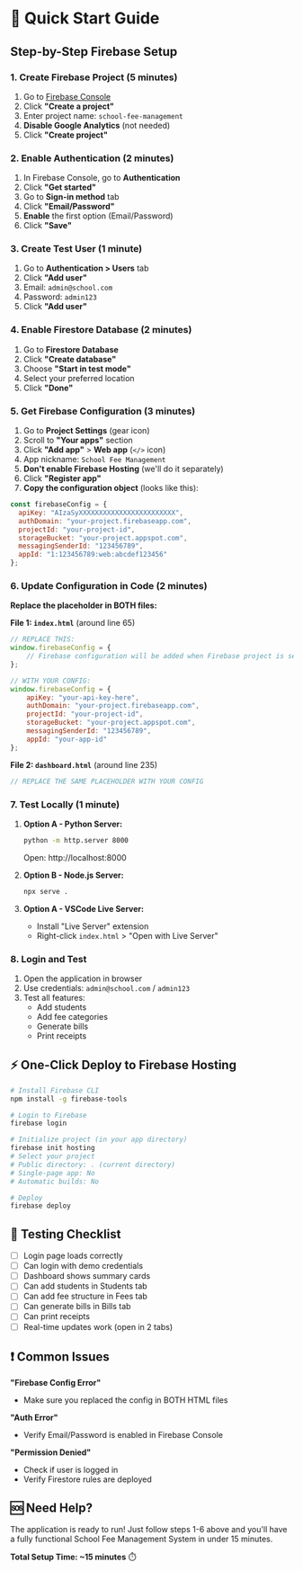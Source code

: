 # 🚀 Quick Start Guide

## Step-by-Step Firebase Setup

### 1. Create Firebase Project (5 minutes)

1. Go to [Firebase Console](https://console.firebase.google.com/)
2. Click **"Create a project"**
3. Enter project name: `school-fee-management`
4. **Disable Google Analytics** (not needed)
5. Click **"Create project"**

### 2. Enable Authentication (2 minutes)

1. In Firebase Console, go to **Authentication**
2. Click **"Get started"**
3. Go to **Sign-in method** tab
4. Click **"Email/Password"**
5. **Enable** the first option (Email/Password)
6. Click **"Save"**

### 3. Create Test User (1 minute)

1. Go to **Authentication > Users** tab
2. Click **"Add user"**
3. Email: `admin@school.com`
4. Password: `admin123`
5. Click **"Add user"**

### 4. Enable Firestore Database (2 minutes)

1. Go to **Firestore Database**
2. Click **"Create database"**
3. Choose **"Start in test mode"**
4. Select your preferred location
5. Click **"Done"**

### 5. Get Firebase Configuration (3 minutes)

1. Go to **Project Settings** (gear icon)
2. Scroll to **"Your apps"** section
3. Click **"Add app"** > **Web app** (`</>` icon)
4. App nickname: `School Fee Management`
5. **Don't enable Firebase Hosting** (we'll do it separately)
6. Click **"Register app"**
7. **Copy the configuration object** (looks like this):

```javascript
const firebaseConfig = {
  apiKey: "AIzaSyXXXXXXXXXXXXXXXXXXXXXXXX",
  authDomain: "your-project.firebaseapp.com",
  projectId: "your-project-id",
  storageBucket: "your-project.appspot.com",
  messagingSenderId: "123456789",
  appId: "1:123456789:web:abcdef123456"
};
```

### 6. Update Configuration in Code (2 minutes)

**Replace the placeholder in BOTH files:**

**File 1: `index.html`** (around line 65)
```javascript
// REPLACE THIS:
window.firebaseConfig = {
    // Firebase configuration will be added when Firebase project is set up
};

// WITH YOUR CONFIG:
window.firebaseConfig = {
    apiKey: "your-api-key-here",
    authDomain: "your-project.firebaseapp.com",
    projectId: "your-project-id",
    storageBucket: "your-project.appspot.com",
    messagingSenderId: "123456789",
    appId: "your-app-id"
};
```

**File 2: `dashboard.html`** (around line 235)
```javascript
// REPLACE THE SAME PLACEHOLDER WITH YOUR CONFIG
```

### 7. Test Locally (1 minute)

1. **Option A - Python Server:**
   ```bash
   python -m http.server 8000
   ```
   Open: http://localhost:8000

2. **Option B - Node.js Server:**
   ```bash
   npx serve .
   ```

3. **Option A - VSCode Live Server:**
   - Install "Live Server" extension
   - Right-click `index.html` > "Open with Live Server"

### 8. Login and Test

1. Open the application in browser
2. Use credentials: `admin@school.com` / `admin123`
3. Test all features:
   - Add students
   - Add fee categories  
   - Generate bills
   - Print receipts

## ⚡ One-Click Deploy to Firebase Hosting

```bash
# Install Firebase CLI
npm install -g firebase-tools

# Login to Firebase
firebase login

# Initialize project (in your app directory)
firebase init hosting
# Select your project
# Public directory: . (current directory)
# Single-page app: No
# Automatic builds: No

# Deploy
firebase deploy
```

## 🎯 Testing Checklist

- [ ] Login page loads correctly
- [ ] Can login with demo credentials
- [ ] Dashboard shows summary cards
- [ ] Can add students in Students tab
- [ ] Can add fee structure in Fees tab
- [ ] Can generate bills in Bills tab
- [ ] Can print receipts
- [ ] Real-time updates work (open in 2 tabs)

## ❗ Common Issues

**"Firebase Config Error"**
- Make sure you replaced the config in BOTH HTML files

**"Auth Error"** 
- Verify Email/Password is enabled in Firebase Console

**"Permission Denied"**
- Check if user is logged in
- Verify Firestore rules are deployed

## 🆘 Need Help?

The application is ready to run! Just follow steps 1-6 above and you'll have a fully functional School Fee Management System in under 15 minutes.

**Total Setup Time: ~15 minutes** ⏱️